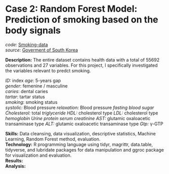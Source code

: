 # Case 2: Random Forest Model: Prediction of smoking based on the body signals

*code:* [Smoking-data](https://github.com/JavieraAlmendrasVilla/Case-1-Body-effects-of-smoking/blob/main/smoking.R)<br>
*source:* [Goverment of South Korea](https://www.kaggle.com/datasets/kukuroo3/body-signal-of-smoking)<br>

**Description:** The entire dataset contains health data with a total of 55692 observations and 27 variables. For this project, I specifically investigated the variables relevant to predct smoking.<br>

*ID:* index
*age*: 5-years gap<br>
*gender*: femenine / masculine<br>
*caries*: dental caries<br>
*tartar*: tartar status<br>
*smoking*: smoking status<br>
*systolic:* Blood pressure
*relaxation:* Blood pressure
*fasting blood sugar*
*Cholesterol:* total
*triglyceride*
*HDL:* cholesterol type
*LDL:* cholesterol type
*hemoglobin*
*Urine protein*
*serum creatinine*
*AST:* glutamic oxaloacetic transaminase type
*ALT:* glutamic oxaloacetic transaminase type
*Gtp:* γ-GTP

**Skills:** Data cleansing, data visualization, descriptive statistics, Machine Learning, Random Forest method, evaluation. <br>
**Technology:** R programming language using tidyr, magrittr, data.table, tidyverse, and lubridate packages for data manipulation and ggroc package for visualization and evaluation.<br>
**Results:** <br>
**Analysis:**<br>
